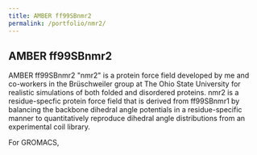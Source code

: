 ```yaml
---
title: AMBER ff99SBnmr2
permalink: /portfolio/nmr2/
---
```


## AMBER ff99SBnmr2

AMBER ff99SBnmr2 "nmr2" is a protein force field developed by me and co-workers in the Brüschweiler group at The Ohio State University for realistic simulations of both folded and disordered proteins. nmr2 is a residue-specfic protein force field that is derived from ff99SBnmr1 by balancing the backbone dihedral angle potentials in a residue-specific manner to quantitatively reproduce dihedral angle distributions from an experimental coil library.

For GROMACS, 
